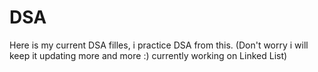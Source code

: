 # DSA
Here is my current DSA filles, i practice DSA from this. (Don't worry i will keep it updating more and more :) currently working on Linked List)
